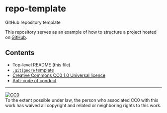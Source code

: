 # repo-template

GitHub repository template

This repository serves as an example of how to structure a project hosted on
[GitHub](https://github.com/).

## Contents

- Top-level README (this file)
- [`.gitignore` template](.gitignore)
- [Creative Commons CC0 1.0 Universal licence](LICENCE.md)
- [Anti-code of conduct](CODE_OF_CONDUCT.md)

<hr>

<p xmlns:dct="http://purl.org/dc/terms/">
  <a href="http://creativecommons.org/publicdomain/zero/1.0/" rel="license">
    <img
      alt="CC0"
      style="border-style: none;"
      src="http://i.creativecommons.org/p/zero/1.0/88x31.png"
    >
  </a>
  <br>
  To the extent possible under law,
  <span rel="dct:publisher" resource="[_:publisher]">
    the person who associated CC0
  </span>
  with this work has waived all copyright and related or neighboring rights to
  this work.
</p>
